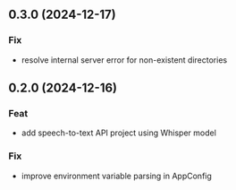 ## 0.3.0 (2024-12-17)

### Fix

- resolve internal server error for non-existent directories

## 0.2.0 (2024-12-16)

### Feat

- add speech-to-text API project using Whisper model

### Fix

- improve environment variable parsing in AppConfig
